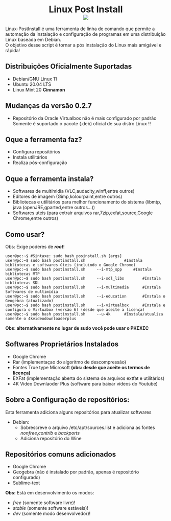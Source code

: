 <h1 align="center">
	Linux Post Install<br/>
	<a href="https://github.com/DanielOliveiraSouza/Linux-PostInstall/archive/v0.2.7.zip"><img src="https://img.shields.io/badge/Release-v0.2.7-green">
	</a>
</h1>

<p>
	Linux-PostInstall é uma ferramenta de linha de comando que permite a automação da instalação e configuração de programas em uma distribuição Linux baseada em Debian.<br/>
	O objetivo desse script é tornar a pós instalação do Linux mais amigável e rápida!

</p>

Distribuições  Oficialmente Suportadas
----

+	Debian/GNU Linux 11
+	Ubuntu 20.04 LTS
+	Linux Mint 20 **Cinnamon**

Mudanças da versão 0.2.7
---
+	Repositório da Oracle Virtualbox não é mais configurado por padrão<br/>
	Somente é suportado o pacote (.deb) oficial de sua distro Linux !!

Oque a ferramenta faz?
---
+	Configura repositórios
+	Instala utilitários
+	Realiza pós-configuração


Oque a ferramenta instala?
---
+	Softwares de multímidia (VLC,audacity,winff,entre outros)
+	Editores de imagem (Gimp,kolourpaint,entre outros)
+	Bibliotecas e utilitários para melhor funcionamento do sistema (libmtp, java (openJRE,gparted,entre outros...))
+	Softwares  uteis (para extrair arquivos rar,7zip,exfat,source,Google Chrome,entre outros)


Como usar?
---
Obs: Exige poderes de ***root***!
```console
user@pc:~$ #Sintaxe: sudo bash posinstall.sh [args]
user@pc:~$ sudo bash postinstall.sh 				#Instala bibliotecas e softwares úteis (incluindo o Google Chrome)
user@pc:~$ sudo bash postinstall.sh 	--i-mtp_spp		#Instala bibliotecas MTP
user@pc:~$ sudo bash postinstall.sh 	--i-sdl_libs		#Instala bibliotecas SDL
user@pc:~$ sudo bash postinstall.sh 	--i-multimedia		#Instala Softwares de multimídia
user@pc:~$ sudo bash postinstall.sh 	--i-education		#Instala o Geogebra (atualizado)
user@pc:~$ sudo bash postinstall.sh 	--i-virtualbox		#Instala e configura o Virtuabox (versão 6) (desde que aceite a licença)
user@pc:~$ sudo bash postinstall.sh 	--u-4k		#Instala/atualiza somente o 4kvideodownloaderplus
```
<p>
	</pre>
	<strong>Obs: alternativamente no lugar de sudo você pode usar o PKEXEC</strong>
</p>

Softwares Proprietários Instalados
---
+	Google Chrome
+	Rar (implementaçao do algoritmo de descompressão)
+	Fontes True type Microsoft **(obs: desde que aceite os termos de licença)**
+	EXFat (implementação aberta do sistema de arquivos extfat e utilitários)
+	4K Video Downlaoder Plus (software para baixar vídeos do Youtube)
	

Sobre a Configuração de repositórios:
---
Esta ferramenta adiciona alguns repositórios para atualizar softwares
+	Debian:
	+	Sobrescreve o arquivo /etc/apt/sources.list e adiciona as fontes *nonfree*,*contrib* e *backports*
	+	Adiciona repositório do Wine


Repositórios comuns adicionados
---

+	Google Chrome
+ 	Geogebra (não é instalado por padrão, apenas é repositório configurado)</li>
+	Sublime-text


<p>
	<strong>Obs:</strong>  Está em desenvolvimento os modos:
	<ul>
		<li><em>free</em>  (somente software livre)!</li>
		<li><em>stable</em> (somente software estáveis)!</li>
		<li><em>dev</em> (somente modo desenvolvedor)! </li>
	</ul>
</p>